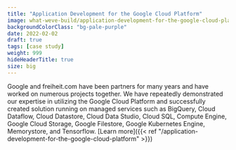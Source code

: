 ```yaml
---
title: "Application Development for the Google Cloud Platform"
image: what-weve-build/application-development-for-the-google-cloud-platform.webp
backgroundColorClass: "bg-pale-purple"
date: 2022-02-02
draft: true
tags: [case study]
weight: 999
hideHeaderTitle: true
size: big
---
```


Google and freiheit.com have been partners for many years and have worked on numerous projects together. We have repeatedly demonstrated our expertise in utilizing the Google Cloud Platform and successfully created solution running on managed services such as BigQuery, Cloud Dataflow, Cloud Datastore, Cloud Data Studio, Cloud SQL, Compute Engine, Google Cloud Storage, Google Filestore, Google Kubernetes Engine, Memorystore, and Tensorflow. 
[Learn more]({{< ref "/application-development-for-the-google-cloud-platform" >}})
